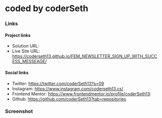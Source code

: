 # coded by coderSeth

### Links

#### Project links

- Solution URL:
- Live Site URL: https://coderseth13.github.io/FEM_NEWSLETTER_SIGN_UP_WITH_SUCCESS_MESSEAGE/

#### Social links

- Twitter: https://twitter.com/coderSeth13?s=09
- Instagram: https://www.instagram.com/coderseth13.cs/
- Frontend Mentor: https://www.frontendmentor.io/profile/coderSeth13:
- Github: https://github.com/coderSeth13?tab=repositories

### Screenshot
